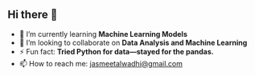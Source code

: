## Hi there 👋

- 🌱 I’m currently learning **Machine Learning Models**
- 👯 I’m looking to collaborate on **Data Analysis and Machine Learning**
- ⚡ Fun fact: **Tried Python for data—stayed for the pandas.**
- 📫 How to reach me: jasmeetalwadhi@gmail.com
  
